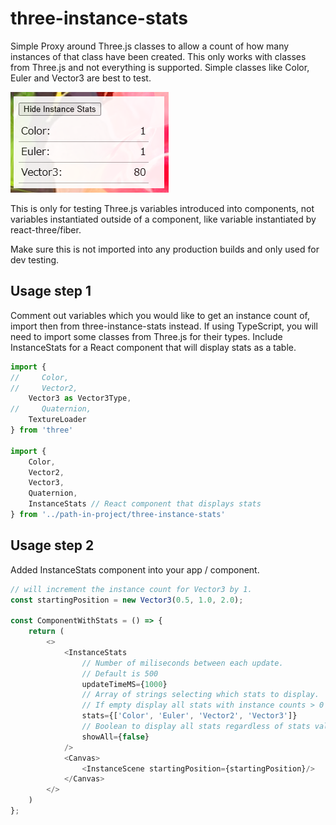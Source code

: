 # three-instance-stats

Simple Proxy around Three.js classes to allow a count of how many instances of that class have been created. This only works with classes from Three.js and not everything is supported. Simple classes like Color, Euler and Vector3 are best to test.

<img src="./preview.png">

This is only for testing Three.js variables introduced into components, not variables instantiated outside of a component, like variable instantiated by react-three/fiber.

Make sure this is not imported into any production builds and only used for dev testing.

## Usage step 1
Comment out variables which you would like to get an instance count of, import then from three-instance-stats instead. If using TypeScript, you will need to import some classes from Three.js for their types. Include InstanceStats for a React component that will display stats as a table.

```js
import {
//     Color,
//     Vector2,
    Vector3 as Vector3Type,
//     Quaternion,
    TextureLoader
} from 'three'

import {
    Color,
    Vector2,
    Vector3,
    Quaternion,
    InstanceStats // React component that displays stats
} from '../path-in-project/three-instance-stats'
```

## Usage step 2
Added InstanceStats component into your app / component.

```js
// will increment the instance count for Vector3 by 1.
const startingPosition = new Vector3(0.5, 1.0, 2.0);

const ComponentWithStats = () => {
    return (
        <>
            <InstanceStats 
                // Number of miliseconds between each update.
                // Default is 500
                updateTimeMS={1000} 
                // Array of strings selecting which stats to display.
                // If empty display all stats with instance counts > 0
                stats={['Color', 'Euler', 'Vector2', 'Vector3']}
                // Boolean to display all stats regardless of stats value
                showAll={false}
            />
            <Canvas>
                <InstanceScene startingPosition={startingPosition}/>
            </Canvas>
        </>
    )
};
```
